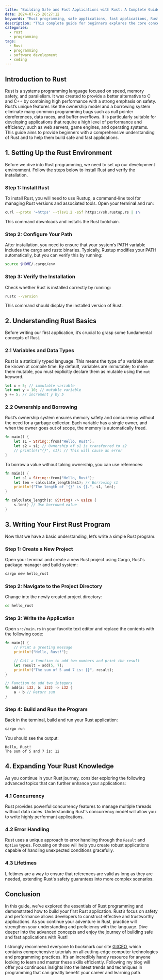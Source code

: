 ```yaml
---
title: "Building Safe and Fast Applications with Rust: A Complete Guide for Beginners"
date: 2024-07-25 20:27:12
keywords: "Rust programming, safe applications, fast applications, Rust for beginners, Rust tutorial"
description: "This complete guide for beginners explores the core concepts of Rust programming, emphasizing safety and speed in application development. Readers will learn about Rust's ownership model, type system, concurrency features, and how to set up and write their first Rust application. It's an indispensable resource for those looking to dive into Rust and build robust, efficient applications while avoiding common pitfalls."
categories:
  - rust
  - programming
tags:
  - Rust
  - programming
  - software development
  - coding
---
```


## Introduction to Rust

Rust is a systems programming language focused on speed, memory safety, and parallelism. It was created to provide a better alternative to C and C++ by combining high performance with a strong emphasis on safety. Rust’s unique features like the ownership model and a borrowing system eliminate many common programming bugs such as null pointer dereferences, data races, and buffer overflows. It is particularly suitable for developing applications that require a high level of performance and efficiency, such as web servers, game engines, and operating systems. This guide aims to provide beginners with a comprehensive understanding of Rust and to help them build safe and fast applications.

<!-- more -->

## 1. Setting Up the Rust Environment

Before we dive into Rust programming, we need to set up our development environment. Follow the steps below to install Rust and verify the installation.

### Step 1: Install Rust

To install Rust, you will need to use Rustup, a command-line tool for managing Rust versions and associated tools. Open your terminal and run:

```sh
curl --proto '=https' --tlsv1.2 -sSf https://sh.rustup.rs | sh
```
This command downloads and installs the Rust toolchain.

### Step 2: Configure Your Path

After installation, you need to ensure that your system’s PATH variable includes the cargo and rustc binaries. Typically, Rustup modifies your PATH automatically, but you can verify this by running:

```sh
source $HOME/.cargo/env
```

### Step 3: Verify the Installation 

Check whether Rust is installed correctly by running:

```sh
rustc --version
```
This command should display the installed version of Rust.

## 2. Understanding Rust Basics

Before writing our first application, it’s crucial to grasp some fundamental concepts of Rust.

### 2.1 Variables and Data Types

Rust is a statically typed language. This means the type of a variable must be known at compile time. By default, variables are immutable; to make them mutable, you must explicitly declare them as mutable using the `mut` keyword.

```rust
let x = 5; // immutable variable
let mut y = 10; // mutable variable
y += 5; // increment y by 5
```

### 2.2 Ownership and Borrowing

Rust’s ownership system ensures memory safety and concurrency without the need for a garbage collector. Each variable has a single owner, and when the owner goes out of scope, the memory is automatically freed.

```rust
fn main() {
    let s1 = String::from("Hello, Rust");
    let s2 = s1; // Ownership of s1 is transferred to s2
    // println!("{}", s1); // This will cause an error
}
```

To borrow a value without taking ownership, you can use references:

```rust
fn main() {
    let s1 = String::from("Hello, Rust");
    let len = calculate_length(&s1); // Borrowing s1
    println!("The length of '{}' is {}.", s1, len);
}

fn calculate_length(s: &String) -> usize {
    s.len() // Use borrowed value
}
```

## 3. Writing Your First Rust Program

Now that we have a basic understanding, let’s write a simple Rust program.

### Step 1: Create a New Project

Open your terminal and create a new Rust project using Cargo, Rust's package manager and build system:

```sh
cargo new hello_rust
```

### Step 2: Navigate to the Project Directory

Change into the newly created project directory:

```sh
cd hello_rust
```

### Step 3: Write the Application

Open `src/main.rs` in your favorite text editor and replace the contents with the following code:

```rust
fn main() {
    // Print a greeting message
    println!("Hello, Rust!");

    // Call a function to add two numbers and print the result
    let result = add(5, 7);
    println!("The sum of 5 and 7 is: {}", result);
}

// Function to add two integers
fn add(a: i32, b: i32) -> i32 {
    a + b // Return sum
}
```

### Step 4: Build and Run the Program

Back in the terminal, build and run your Rust application:

```sh
cargo run
```

You should see the output:

```
Hello, Rust!
The sum of 5 and 7 is: 12
```

## 4. Expanding Your Rust Knowledge

As you continue in your Rust journey, consider exploring the following advanced topics that can further enhance your applications:

### 4.1 Concurrency

Rust provides powerful concurrency features to manage multiple threads without data races. Understanding Rust's concurrency model will allow you to write highly performant applications.

### 4.2 Error Handling

Rust uses a unique approach to error handling through the `Result` and `Option` types. Focusing on these will help you create robust applications capable of handling unexpected conditions gracefully.

### 4.3 Lifetimes

Lifetimes are a way to ensure that references are valid as long as they are needed, extending Rust's safety guarantees into more complex scenarios.

## Conclusion

In this guide, we've explored the essentials of Rust programming and demonstrated how to build your first Rust application. Rust’s focus on safety and performance allows developers to construct effective and trustworthy applications. As you continue your adventure in Rust, practice will strengthen your understanding and proficiency with the language. Dive deeper into the advanced concepts and enjoy the journey of building safe and fast applications with Rust!

I strongly recommend everyone to bookmark our site [GitCEO](https://gitceo.com), which contains comprehensive tutorials on all cutting-edge computer technologies and programming practices. It’s an incredibly handy resource for anyone looking to learn and master these skills efficiently. Following my blog will offer you continuous insights into the latest trends and techniques in programming that can greatly benefit your career and learning path.